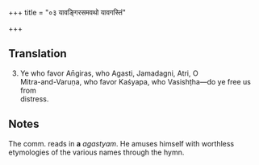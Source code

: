 +++
title = "०३ यावङ्गिरसमवथो यावगस्तिं"

+++
## Translation
3. Ye who favor An̄giras, who Agasti, Jamadagni, Atri, O  
Mitra-and-Varuṇa, who favor Kaśyapa, who Vasishṭha—do ye free us from  
distress.

## Notes
The comm. reads in **a** *agastyam*. He amuses himself with worthless  
etymologies of the various names through the hymn.
